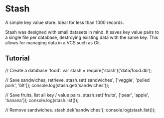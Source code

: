 
# Stash

A simple key value store. Ideal for less than 1000 records.

Stash was designed with small datasets in mind. It saves key value pairs to
a single file per database, destroying existing data with the same key. This
allows for managing data in a VCS such as Git.

## Tutorial

// Create a database 'food'.
var stash = require('stash')('data/food.db');

// Save sandwiches, retrieve.
stash.set('sandwiches', ['veggie', 'pulled pork', 'blt']);
console.log(stash.get('sandwiches'));

// Save fruits, list all key / value pairs.
stash.set('fruits', ['pear', 'apple', 'banana']);
console.log(stash.list());

// Remove sandwiches.
stash.del('sandwiches');
console.log(stash.list());
